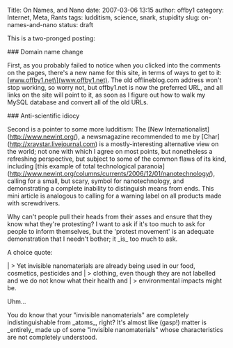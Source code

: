 Title: On Names, and Nano
date: 2007-03-06 13:15
author: offby1
category: Internet, Meta, Rants
tags: ludditism, science, snark, stupidity
slug: on-names-and-nano
status: draft

This is a two-pronged posting:

\### Domain name change

First, as you probably failed to notice when you clicked into the comments on the pages, there\'s a new name for this site, in terms of ways to get to it: \[www.offby1.net\](www.offby1.net). The old offlineblog.com address won\'t stop working, so worry not, but offby1.net is now the preferred URL, and all links on the site will point to it, as soon as I figure out how to walk my MySQL database and convert all of the old URLs.

\### Anti-scientific idiocy

Second is a pointer to some more ludditism: The \[New Internationalist\](<http://www.newint.org/>), a newsmagazine recommended to me by \[Char\](<http://xraystar.livejournal.com>) is a mostly-interesting alternative view on the world; not one with which I agree on most points, but nonetheless a refreshing perspective, but subject to some of the common flaws of its kind, including \[this example of total technological paranoia\](<http://www.newint.org/columns/currents/2006/12/01/nanotechnology/>), calling for a small, but scary, symbol for nanotechnology, and demonstrating a complete inability to distinguish means from ends. This mini article is analogous to calling for a warning label on all products made with screwdrivers.

Why can\'t people pull their heads from their asses and ensure that they know what they\'re protesting? I want to ask if it\'s too much to ask for people to inform themselves, but the \'protest movement\' is an adequate demonstration that I needn\'t bother; it \_is\_ too much to ask.

A choice quote:

| \> Yet invisible nanomaterials are already being used in our food, cosmetics, pesticides and
| \> clothing, even though they are not labelled and we do not know what their health and
| \> environmental impacts might be.

Uhm\...

You do know that your \"invisible nanomaterials\" are completely indistinguishable from \_atoms\_, right? It\'s almost like (gasp!) matter is \_entirely\_ made up of some \"invisible nanomaterials\" whose characteristics are not completely understood.
